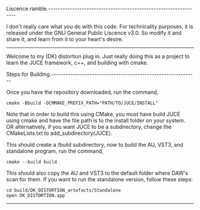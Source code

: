 
Liscence ramble.----------------------------------------------------------------

I don't really care what you do with this code. For technicality purposes, it is
released under the GNU General Public Liscence v3.0. So modify it and share it, 
and learn from it to your heart's desire.

--------------------------------------------------------------------------------

Welcome to my (DK) distortion plug in. Just really doing this as a project to 
learn the JUCE framework, c++, and building with cmake. 

Steps for Building.-------------------------------------------------------------

Once you have the repository downloaded, run the command,

    cmake -Bbuild -DCMMAKE_PREFIX_PATH="PATH/TO/JUCE/INSTALL"

Note that in order to build this using CMake, you must have build JUCE using 
cmake and have the file path is to the install folder on your system. 
OR alternatively, if you want JUCE to be a subdirectory, change the 
CMakeLists.txt to add_subdirectory(JUCE).

This should create a /build subdirectory, now to build the AU, VST3, and 
standalone program, run the command,

    cmake --build build

This should also copy the AU and VST3 to the default folder where DAW's scan for
them. 
If you want to run the standalone version, follow these steps:

    cd build/DK_DISTORTION_artefacts/Standalone
    open DK_DISTORTION.app

--------------------------------------------------------------------------------

